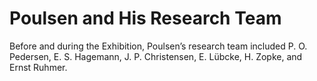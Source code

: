 # Poulsen and His Research Team 

Before and during the Exhibition, Poulsen’s research team included P. O. Pedersen, E. S. Hagemann, J. P. Christensen, E. Lübcke, H. Zopke, and Ernst Ruhmer.